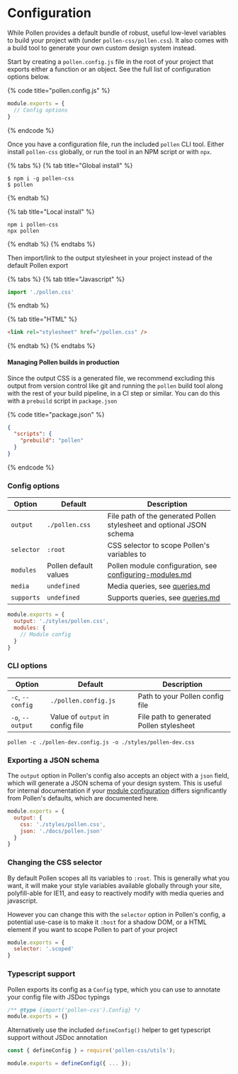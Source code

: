 # Configuration

While Pollen provides a default bundle of robust, useful low-level variables to build your project with (under `pollen-css/pollen.css`). It also comes with a build tool to generate your own custom design system instead.

Start by creating a `pollen.config.js` file in the root of your project that exports either a function or an object. See the full list of configuration options below.

{% code title="pollen.config.js" %}
```javascript
module.exports = {
  // Config options
}
```
{% endcode %}

Once you have a configuration file, run the included `pollen` CLI tool. Either install `pollen-css` globally, or run the tool in an NPM script or with `npx`.

{% tabs %}
{% tab title="Global install" %}
```
$ npm i -g pollen-css
$ pollen
```
{% endtab %}

{% tab title="Local install" %}
```
npm i pollen-css
npx pollen
```
{% endtab %}
{% endtabs %}

Then import/link to the output stylesheet in your project instead of the default Pollen export

{% tabs %}
{% tab title="Javascript" %}
```javascript
import './pollen.css'
```
{% endtab %}

{% tab title="HTML" %}
```html
<link rel="stylesheet" href="/pollen.css" />
```
{% endtab %}
{% endtabs %}

#### Managing Pollen builds in production

Since the output CSS is a generated file, we recommend excluding this output from version control like git and running the `pollen` build tool along with the rest of your build pipeline, in a CI step or similar. You can do this with a `prebuild` script in `package.json`

{% code title="package.json" %}
```json
{
  "scripts": {
    "prebuild": "pollen"
  }
}
```
{% endcode %}

### Config options

| Option     | Default               | Description                                                                                 |
| ---------- | --------------------- | ------------------------------------------------------------------------------------------- |
| `output`   | `./pollen.css`        | File path of the generated Pollen stylesheet and optional JSON schema                       |
| `selector` | `:root`               | CSS selector to scope Pollen's variables to                                                 |
| `modules`  | Pollen default values | Pollen module configuration, see [configuring-modules.md](configuring-modules.md "mention") |
| `media`    | `undefined`           | Media queries, see [queries.md](queries.md "mention")                                       |
| `supports` | `undefined`           | Supports queries, see [queries.md](queries.md "mention")                                    |

```javascript
module.exports = {
  output: './styles/pollen.css',
  modules: {
    // Module config
  }
}
```

### CLI options

| Option           | Default                          | Description                              |
| ---------------- | -------------------------------- | ---------------------------------------- |
| `-c`, `--config` | `./pollen.config.js`             | Path to your Pollen config file          |
| `-o`, `--output` | Value of `output` in config file | File path to generated Pollen stylesheet |

```
pollen -c ./pollen-dev.config.js -o ./styles/pollen-dev.css
```

### Exporting a JSON schema

The `output` option in Pollen's config also accepts an object with a `json` field, which will generate a JSON schema of your design system. This is useful for internal documentation if your [module configuration](configuring-modules.md) differs significantly from Pollen's defaults, which are documented here.

```javascript
module.exports = {
  output: {
    css: './styles/pollen.css',
    json: './docs/pollen.json'
  }
}
```

### Changing the CSS selector

By default Pollen scopes all its variables to `:root`. This is generally what you want, it will make your style variables available globally through your site, polyfill-able for IE11, and easy to reactively modify with media queries and javascript.&#x20;

However you can change this with the `selector` option in Pollen's config, a potential use-case is to make it `:host` for a shadow DOM, or a HTML element if you want to scope Pollen to part of your project

```javascript
module.exports = {
  selector: '.scoped'
}
```

### Typescript support

Pollen exports its config as a `Config` type, which you can use to annotate your config file with JSDoc typings

```javascript
/** @type {import('pollen-css').Config} */
module.exports = {}
```

Alternatively use the included `defineConfig()` helper to get typescript support without JSDoc annotation

```javascript
const { defineConfig } = require('pollen-css/utils');

module.exports = defineConfig({ ... });
```

